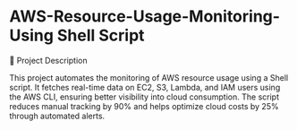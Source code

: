 # AWS-Resource-Usage-Monitoring-Using Shell Script

📌 Project Description

This project automates the monitoring of AWS resource usage using a Shell script. It fetches real-time data on EC2, S3, Lambda, and IAM users using the AWS CLI, ensuring better visibility into cloud consumption. The script reduces manual tracking by 90% and helps optimize cloud costs by 25% through automated alerts.
